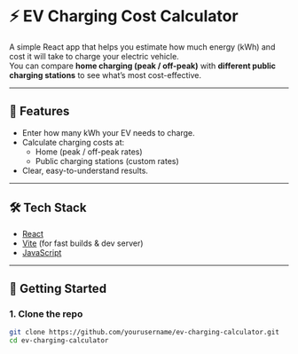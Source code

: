 # ⚡ EV Charging Cost Calculator

A simple React app that helps you estimate how much energy (kWh) and cost it will take to charge your electric vehicle.  
You can compare **home charging (peak / off-peak)** with **different public charging stations** to see what’s most cost-effective.

---

## 🚗 Features
- Enter how many kWh your EV needs to charge.
- Calculate charging costs at:
  - Home (peak / off-peak rates)
  - Public charging stations (custom rates)
- Clear, easy-to-understand results.

---

## 🛠️ Tech Stack
- [React](https://react.dev/)  
- [Vite](https://vitejs.dev/) (for fast builds & dev server)  
- [JavaScript](https://developer.mozilla.org/en-US/docs/Web/JavaScript)

---

## 🚀 Getting Started

### 1. Clone the repo
```bash
git clone https://github.com/yourusername/ev-charging-calculator.git
cd ev-charging-calculator
